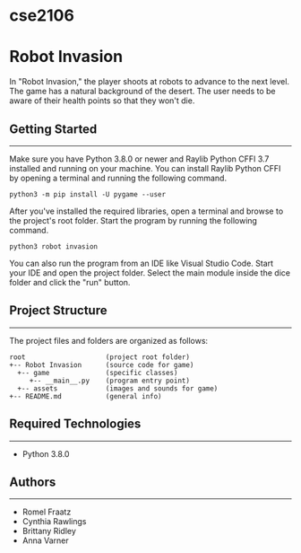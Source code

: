 # cse2106
# Robot Invasion
In "Robot Invasion," the player shoots at robots to advance to the next level. The game has a natural background of the desert. The user needs to be aware of their health points so that they won't die.

## Getting Started
---
Make sure you have Python 3.8.0 or newer and Raylib Python CFFI 3.7 installed and running on your machine. You can install Raylib Python CFFI by opening a terminal and running the following command.
```
python3 -m pip install -U pygame --user
```
After you've installed the required libraries, open a terminal and browse to the project's root folder. Start the program by running the following command.
```
python3 robot invasion 
```
You can also run the program from an IDE like Visual Studio Code. Start your IDE and open the 
project folder. Select the main module inside the dice folder and click the "run" button.

## Project Structure
---
The project files and folders are organized as follows:
```
root                    (project root folder)
+-- Robot Invasion      (source code for game)
  +-- game              (specific classes)
     +-- __main__.py    (program entry point)
  +-- assets            (images and sounds for game)
+-- README.md           (general info)
```

## Required Technologies
---
* Python 3.8.0

## Authors
---
* Romel Fraatz
* Cynthia Rawlings
* Brittany Ridley
* Anna Varner
